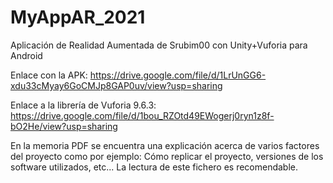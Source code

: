 # MyAppAR_2021
Aplicación de Realidad Aumentada de Srubim00 con Unity+Vuforia para Android

Enlace con la APK:
https://drive.google.com/file/d/1LrUnGG6-xdu33cMyay6GoCMJp8GAP0uv/view?usp=sharing

Enlace a la librería de Vuforia 9.6.3:
https://drive.google.com/file/d/1bou_RZOtd49EWogerj0ryn1z8f-bO2He/view?usp=sharing

En la memoria PDF se encuentra una explicación acerca de varios factores del proyecto como por ejemplo: Cómo replicar el proyecto, versiones de los software utilizados, etc...
La lectura de este fichero es recomendable.



